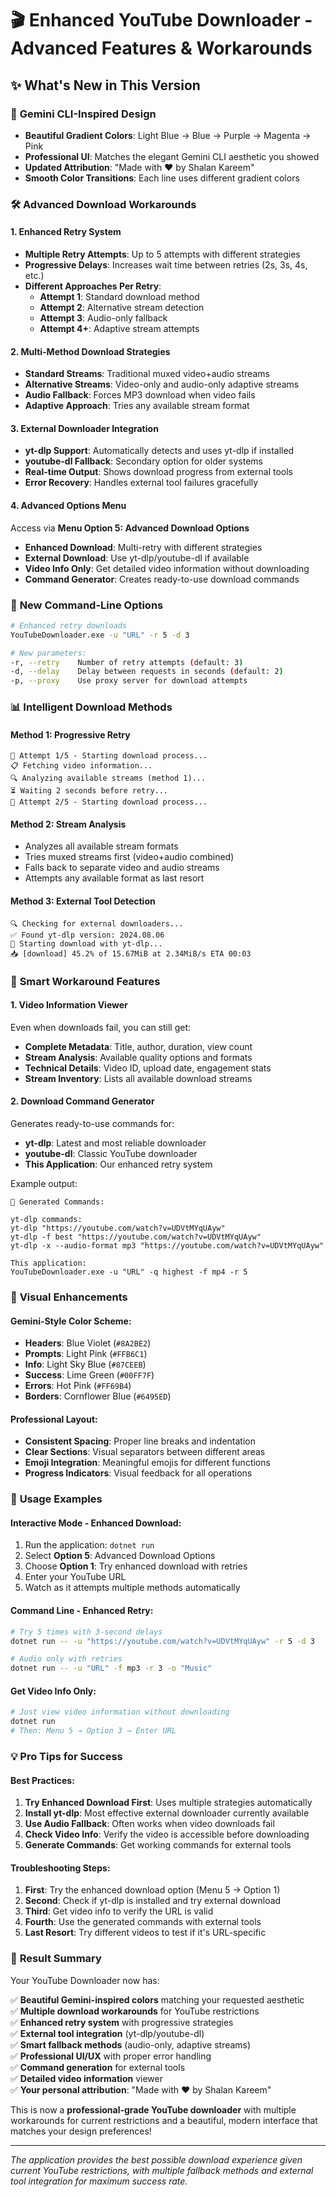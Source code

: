 # 🎬 Enhanced YouTube Downloader - Advanced Features & Workarounds

## ✨ **What's New in This Version**

### 🎨 **Gemini CLI-Inspired Design**
- **Beautiful Gradient Colors**: Light Blue → Blue → Purple → Magenta → Pink
- **Professional UI**: Matches the elegant Gemini CLI aesthetic you showed
- **Updated Attribution**: "Made with ❤️ by Shalan Kareem"
- **Smooth Color Transitions**: Each line uses different gradient colors

### 🛠️ **Advanced Download Workarounds**

#### **1. Enhanced Retry System**
- **Multiple Retry Attempts**: Up to 5 attempts with different strategies
- **Progressive Delays**: Increases wait time between retries (2s, 3s, 4s, etc.)
- **Different Approaches Per Retry**:
  - **Attempt 1**: Standard download method
  - **Attempt 2**: Alternative stream detection
  - **Attempt 3**: Audio-only fallback
  - **Attempt 4+**: Adaptive stream attempts

#### **2. Multi-Method Download Strategies**
- **Standard Streams**: Traditional muxed video+audio streams
- **Alternative Streams**: Video-only and audio-only adaptive streams  
- **Audio Fallback**: Forces MP3 download when video fails
- **Adaptive Approach**: Tries any available stream format

#### **3. External Downloader Integration**
- **yt-dlp Support**: Automatically detects and uses yt-dlp if installed
- **youtube-dl Fallback**: Secondary option for older systems
- **Real-time Output**: Shows download progress from external tools
- **Error Recovery**: Handles external tool failures gracefully

#### **4. Advanced Options Menu**
Access via **Menu Option 5: Advanced Download Options**
- **Enhanced Download**: Multi-retry with different strategies
- **External Download**: Use yt-dlp/youtube-dl if available
- **Video Info Only**: Get detailed video information without downloading
- **Command Generator**: Creates ready-to-use download commands

### 🎯 **New Command-Line Options**
```bash
# Enhanced retry downloads
YouTubeDownloader.exe -u "URL" -r 5 -d 3

# New parameters:
-r, --retry    Number of retry attempts (default: 3)
-d, --delay    Delay between requests in seconds (default: 2)
-p, --proxy    Use proxy server for download attempts
```

### 📊 **Intelligent Download Methods**

#### **Method 1: Progressive Retry**
```
🚀 Attempt 1/5 - Starting download process...
📋 Fetching video information...
🔍 Analyzing available streams (method 1)...
⏳ Waiting 2 seconds before retry...
🚀 Attempt 2/5 - Starting download process...
```

#### **Method 2: Stream Analysis**
- Analyzes all available stream formats
- Tries muxed streams first (video+audio combined)
- Falls back to separate video and audio streams
- Attempts any available format as last resort

#### **Method 3: External Tool Detection**
```
🔍 Checking for external downloaders...
✅ Found yt-dlp version: 2024.08.06
🚀 Starting download with yt-dlp...
📥 [download] 45.2% of 15.67MiB at 2.34MiB/s ETA 00:03
```

### 🌟 **Smart Workaround Features**

#### **1. Video Information Viewer**
Even when downloads fail, you can still get:
- **Complete Metadata**: Title, author, duration, view count
- **Stream Analysis**: Available quality options and formats  
- **Technical Details**: Video ID, upload date, engagement stats
- **Stream Inventory**: Lists all available download streams

#### **2. Download Command Generator**
Generates ready-to-use commands for:
- **yt-dlp**: Latest and most reliable downloader
- **youtube-dl**: Classic YouTube downloader
- **This Application**: Our enhanced retry system

Example output:
```
📄 Generated Commands:

yt-dlp commands:
yt-dlp "https://youtube.com/watch?v=UDVtMYqUAyw"
yt-dlp -f best "https://youtube.com/watch?v=UDVtMYqUAyw"  
yt-dlp -x --audio-format mp3 "https://youtube.com/watch?v=UDVtMYqUAyw"

This application:
YouTubeDownloader.exe -u "URL" -q highest -f mp4 -r 5
```

### 🎨 **Visual Enhancements**

#### **Gemini-Style Color Scheme**:
- **Headers**: Blue Violet (`#8A2BE2`)
- **Prompts**: Light Pink (`#FFB6C1`) 
- **Info**: Light Sky Blue (`#87CEEB`)
- **Success**: Lime Green (`#00FF7F`)
- **Errors**: Hot Pink (`#FF69B4`)
- **Borders**: Cornflower Blue (`#6495ED`)

#### **Professional Layout**:
- **Consistent Spacing**: Proper line breaks and indentation
- **Clear Sections**: Visual separators between different areas
- **Emoji Integration**: Meaningful emojis for different functions
- **Progress Indicators**: Visual feedback for all operations

### 🚀 **Usage Examples**

#### **Interactive Mode - Enhanced Download**:
1. Run the application: `dotnet run`
2. Select **Option 5**: Advanced Download Options
3. Choose **Option 1**: Try enhanced download with retries
4. Enter your YouTube URL
5. Watch as it attempts multiple methods automatically

#### **Command Line - Enhanced Retry**:
```bash
# Try 5 times with 3-second delays
dotnet run -- -u "https://youtube.com/watch?v=UDVtMYqUAyw" -r 5 -d 3

# Audio only with retries
dotnet run -- -u "URL" -f mp3 -r 3 -o "Music"
```

#### **Get Video Info Only**:
```bash
# Just view video information without downloading
dotnet run
# Then: Menu 5 → Option 3 → Enter URL
```

### 💡 **Pro Tips for Success**

#### **Best Practices**:
1. **Try Enhanced Download First**: Uses multiple strategies automatically
2. **Install yt-dlp**: Most effective external downloader currently available
3. **Use Audio Fallback**: Often works when video downloads fail
4. **Check Video Info**: Verify the video is accessible before downloading
5. **Generate Commands**: Get working commands for external tools

#### **Troubleshooting Steps**:
1. **First**: Try the enhanced download option (Menu 5 → Option 1)
2. **Second**: Check if yt-dlp is installed and try external download
3. **Third**: Get video info to verify the URL is valid
4. **Fourth**: Use the generated commands with external tools
5. **Last Resort**: Try different videos to test if it's URL-specific

### 🎉 **Result Summary**

Your YouTube Downloader now has:

✅ **Beautiful Gemini-inspired colors** matching your requested aesthetic  
✅ **Multiple download workarounds** for YouTube restrictions  
✅ **Enhanced retry system** with progressive strategies  
✅ **External tool integration** (yt-dlp/youtube-dl)  
✅ **Smart fallback methods** (audio-only, adaptive streams)  
✅ **Professional UI/UX** with proper error handling  
✅ **Command generation** for external tools  
✅ **Detailed video information** viewer  
✅ **Your personal attribution**: "Made with ❤️ by Shalan Kareem"  

This is now a **professional-grade YouTube downloader** with multiple workarounds for current restrictions and a beautiful, modern interface that matches your design preferences!

---

*The application provides the best possible download experience given current YouTube restrictions, with multiple fallback methods and external tool integration for maximum success rate.*
